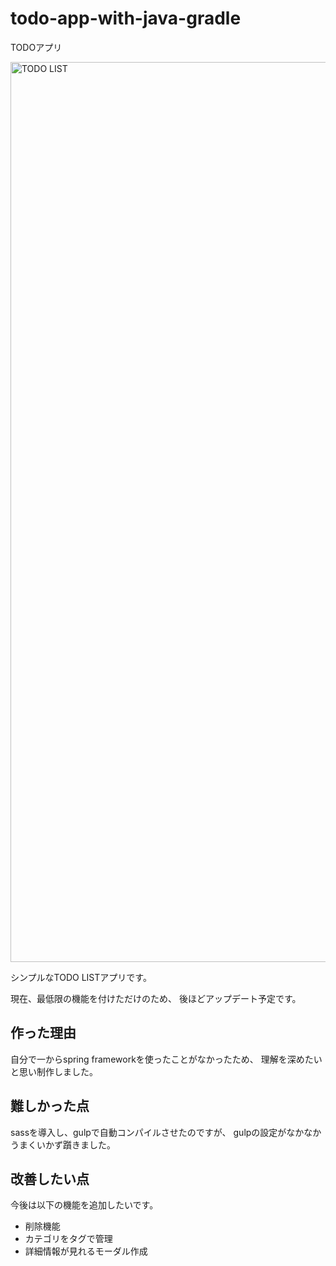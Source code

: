 # todo-app-with-java-gradle
TODOアプリ

<img width="1440" alt="TODO LIST" src="https://user-images.githubusercontent.com/64587946/133533624-fc90beba-495b-4544-a6cd-d10b09881816.png">

シンプルなTODO LISTアプリです。

現在、最低限の機能を付けただけのため、
後ほどアップデート予定です。

## 作った理由
自分で一からspring frameworkを使ったことがなかったため、
理解を深めたいと思い制作しました。


## 難しかった点
sassを導入し、gulpで自動コンパイルさせたのですが、
gulpの設定がなかなかうまくいかず躓きました。


## 改善したい点
今後は以下の機能を追加したいです。
- 削除機能
- カテゴリをタグで管理
- 詳細情報が見れるモーダル作成
